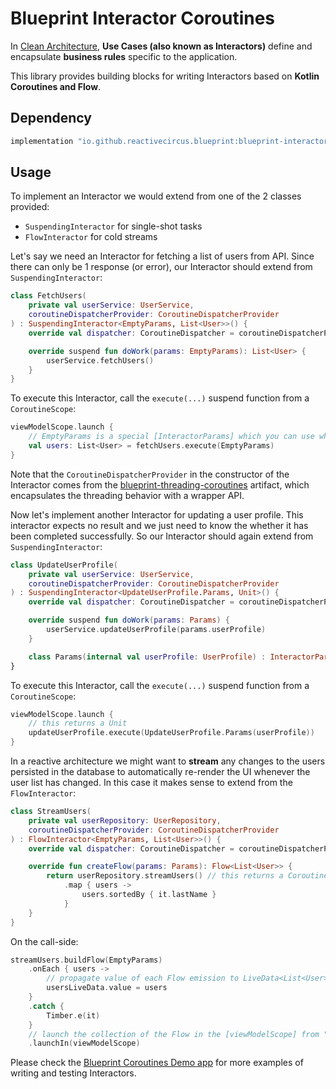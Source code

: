 # Blueprint Interactor Coroutines

In [Clean Architecture][clean-architecture], **Use Cases (also known as Interactors)** define and encapsulate **business rules** specific to the application.

This library provides building blocks for writing Interactors based on **Kotlin Coroutines and Flow**.

## Dependency

```groovy
implementation "io.github.reactivecircus.blueprint:blueprint-interactor-coroutines:${blueprint_version}"
```

## Usage

To implement an Interactor we would extend from one of the 2 classes provided:

* `SuspendingInteractor` for single-shot tasks
* `FlowInteractor` for cold streams

Let's say we need an Interactor for fetching a list of users from API. Since there can only be 1 response (or error), our Interactor should extend from `SuspendingInteractor`:

```kotlin
class FetchUsers(
    private val userService: UserService,
    coroutineDispatcherProvider: CoroutineDispatcherProvider
) : SuspendingInteractor<EmptyParams, List<User>>() {
    override val dispatcher: CoroutineDispatcher = coroutineDispatcherProvider.io

    override suspend fun doWork(params: EmptyParams): List<User> {
        userService.fetchUsers()
    }
}
```

To execute this Interactor, call the `execute(...)` suspend function from a `CoroutineScope`:

```kotlin
viewModelScope.launch {
    // EmptyParams is a special [InteractorParams] which you can use when the Interactor has no params.
    val users: List<User> = fetchUsers.execute(EmptyParams)
}
```

Note that the `CoroutineDispatcherProvider` in the constructor of the Interactor comes from the [blueprint-threading-coroutines][threading-coroutines] artifact, which encapsulates the threading behavior with a wrapper API.

Now let's implement another Interactor for updating a user profile. This interactor expects no result and we just need to know the whether it has been completed successfully. So our Interactor should again extend from `SuspendingInteractor`:

```kotlin
class UpdateUserProfile(
    private val userService: UserService,
    coroutineDispatcherProvider: CoroutineDispatcherProvider
) : SuspendingInteractor<UpdateUserProfile.Params, Unit>() {
    override val dispatcher: CoroutineDispatcher = coroutineDispatcherProvider.io

    override suspend fun doWork(params: Params) {
        userService.updateUserProfile(params.userProfile)
    }

    class Params(internal val userProfile: UserProfile) : InteractorParams
}
```

To execute this Interactor, call the `execute(...)` suspend function from a `CoroutineScope`:

```kotlin
viewModelScope.launch {
    // this returns a Unit
    updateUserProfile.execute(UpdateUserProfile.Params(userProfile))
}
```

In a reactive architecture we might want to **stream** any changes to the users persisted in the database to automatically re-render the UI whenever the user list has changed. In this case it makes sense to extend from the `FlowInteractor`:

```kotlin
class StreamUsers(
    private val userRepository: UserRepository,
    coroutineDispatcherProvider: CoroutineDispatcherProvider
) : FlowInteractor<EmptyParams, List<User>>() {
    override val dispatcher: CoroutineDispatcher = coroutineDispatcherProvider.io

    override fun createFlow(params: Params): Flow<List<User>> {
        return userRepository.streamUsers() // this returns a Coroutines Flow
            .map { users ->
                users.sortedBy { it.lastName }
            }
    }
}
```

On the call-side:
 
```kotlin
streamUsers.buildFlow(EmptyParams)
    .onEach { users ->
        // propagate value of each Flow emission to LiveData<List<User>>
        usersLiveData.value = users
    }
    .catch {
        Timber.e(it)
    }
    // launch the collection of the Flow in the [viewModelScope] from "androidx.lifecycle:lifecycle-viewmodel-ktx"
    .launchIn(viewModelScope)
```

Please check the [Blueprint Coroutines Demo app][demo-coroutines] for more examples of writing and testing Interactors. 

[clean-architecture]: http://blog.cleancoder.com/uncle-bob/2012/08/13/the-clean-architecture.html
[threading-coroutines]: https://github.com/ReactiveCircus/blueprint/tree/master/blueprint-threading-coroutines/
[demo-coroutines]: https://github.com/ReactiveCircus/blueprint/tree/master/samples/demo-coroutines/
